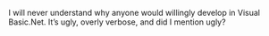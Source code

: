 <!--
id: 2067642642
link: http://kevinisom.info/post/2067642642/i-will-never-understand-why-anyone-would-willingly
slug: i-will-never-understand-why-anyone-would-willingly
date: Thu Dec 02 2010 17:32:17 GMT+1300 (NZDT)
raw: {"blog_name":"kevinisom","id":2067642642,"post_url":"http://kevinisom.info/post/2067642642/i-will-never-understand-why-anyone-would-willingly","slug":"i-will-never-understand-why-anyone-would-willingly","type":"text","date":"2010-12-02 04:32:17 GMT","timestamp":1291264337,"state":"published","format":"html","reblog_key":"MMvXLQ6V","tags":[],"short_url":"http://tmblr.co/Zw68Yy1xFRaI","highlighted":[],"feed_item":"http://twitter.com/kev_nz/statuses/10091595718197248","from_feed_id":650289,"note_count":0,"title":null,"body":"<p>I will never understand why anyone would willingly develop in Visual Basic.Net. It&#8217;s ugly, overly verbose, and did I mention ugly?</p>"}
publish: 2010-12-02
tags: 
title: null
-->


I will never understand why anyone would willingly develop in Visual
Basic.Net. It’s ugly, overly verbose, and did I mention ugly?


